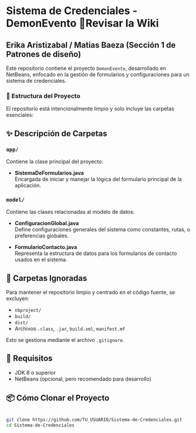 # Sistema de Credenciales - DemonEvento 👀Revisar la Wiki
## Erika Aristizabal / Matias Baeza (Sección 1 de Patrones de diseño)

Este repositorio contiene el proyecto `DemonEvento`, desarrollado en NetBeans, enfocado en la gestión de formularios y configuraciones para un sistema de credenciales.


### 📁 Estructura del Proyecto

El repositorio está intencionalmente limpio y solo incluye las carpetas esenciales:


## ✨ Descripción de Carpetas

### `app/`
Contiene la clase principal del proyecto:

- **SistemaDeFormularios.java**  
  Encargada de iniciar y manejar la lógica del formulario principal de la aplicación.

### `model/`
Contiene las clases relacionadas al modelo de datos:

- **ConfiguracionGlobal.java**  
  Define configuraciones generales del sistema como constantes, rutas, o preferencias globales.

- **FormularioContacto.java**  
  Representa la estructura de datos para los formularios de contacto usados en el sistema.

## 🚫 Carpetas Ignoradas

Para mantener el repositorio limpio y centrado en el código fuente, se excluyen:

- `nbproject/`
- `build/`
- `dist/`
- Archivos `.class`, `.jar`, `build.xml`, `manifest.mf`

Esto se gestiona mediante el archivo `.gitignore`.

## 🧪 Requisitos

- JDK 8 o superior
- NetBeans (opcional, pero recomendado para desarrollo)

## 📦 Cómo Clonar el Proyecto

```bash

git clone https://github.com/TU_USUARIO/Sistema-de-Credenciales.git
cd Sistema-de-Credenciales
